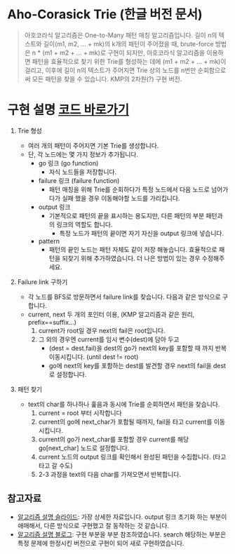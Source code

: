 # Aho-Corasick Trie (한글 버전 문서)

> 아호코라식 알고리즘은 One-to-Many 패턴 매칭 알고리즘입니다. 길이 n의 텍스트와 길이(m1, m2, ... + mk)의 k개의 패턴이 주어졌을 때, brute-force 방법은 n * (m1 + m2 + ... + mk)로 구현이 되지만, 아호코라식 알고리즘을 이용하면 패턴을 효율적으로 찾기 위한 Trie를 형성하는 데에 (m1 + m2 + ... + mk)이 걸리고, 이후에 길이 n의 텍스트가 주어지면 Trie 상의 노드를 n번만 순회함으로써 모든 패턴을 찾을 수 있습니다. KMP의 2차원(?) 구현 버전.

# 구현 설명 [코드 바로가기](../Trie/ahocorasick.py)
1. Trie 형성
	- 여러 개의 패턴이 주어지면 기본 Trie를 생성합니다.
	- 단, 각 노드에는 몇 가지 정보가 추가됩니다. 
		- go 링크 (go function)
			- 자식 노드들을 저장합니다.
		- failure 링크 (failure function)
			- 패턴 매칭을 위해 Trie를 순회하다가 특정 노드에서 다음 노드로 넘어가다가 실패 했을 경우 이동해야할 노드를 가리킵니다.
		- output 링크
			- 기본적으로 패턴의 끝을 표시하는 용도지만, 다른 패턴의 부분 패턴과의 링크의 역할도 합니다.
				- 특정 노드가 패턴의 끝이면 자기 자신을 output 링크에 넣습니다.
		- pattern
			- 패턴의 끝인 노드는 패턴 자체도 같이 저장 해놓습니다. 효율적으로 패턴을 되찾기 위해 추가하였습니다. 더 나은 방법이 있는 경우 수정해주세요.

2. Failure link 구하기 
	- 각 노드를 BFS로 방문하면서 failure link를 찾습니다. 다음과 같은 방식으로 구합니다. 
	- current, next 두 개의 포인터 이용, (KMP 알고리즘과 같은 원리, prefix==suffix...)
		1. current가 root일 경우 next의 fail은 root입니다.
		2. 그 외의 경우엔 current를 임시 변수(dest)에 담아 두고 
			- (dest = dest.fail)을 dest의 go가 next의 key를 포함할 때 까지 반복 이동시킵니다. (until dest != root)
			- go에 next의 key를 포함하는 dest를 발견할 경우 next의 fail을 dest로 설정합니다.

3. 패턴 찾기
	- text의 char를 하나하나 훑음과 동시에 Trie를 순회하면서 패턴을 찾습니다.
		1. current = root 부터 시작합니다 
		2. current의 go에 next_char가 포함될 때까지, fail을 타고 current를 이동시킵니다.
		3. current의 go가 next_char를 포함할 경우 current를 해당 go[next_char] 노드로 설정합니다.
		4. current 노드의 output 링크를 확인해서 완성된 패턴을 수집합니다. (타고 타고 갈 수도)
		5. 2-3 과정을 text의 다음 char를 가져오면서 반복합니다.


## 참고자료
- [알고리즘 설명 슬라이드](https://www.slideshare.net/ssuser81b91b/ahocorasick-algorithm): 가장 상세한 자료입니다. output 링크 초기화 하는 부분이 애매해서, 다른 방식으로 구현했고 잘 동작하는 것 같습니다.
- [알고리즘 설명 블로그](https://m.blog.naver.com/PostView.nhn?blogId=kks227&logNo=220992598966&proxyReferer=https%3A%2F%2Fwww.google.com%2F): 구현 부분을 부분 참조하였습니다. search 해당하는 부분은 특정 문제에 한정시킨 버전으로 구현이 되어 새로 구현하였습니다.
